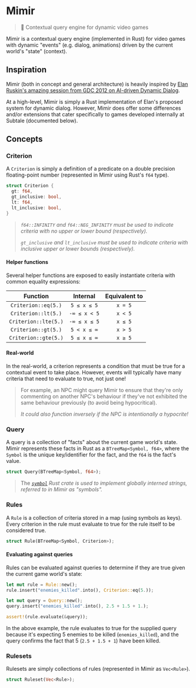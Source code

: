 # Mimir

> 🧠 Contextual query engine for dynamic video games

Mimir is a contextual query engine (implemented in Rust) for video games with dynamic "events" (e.g. dialog, animations) driven by the current world's "state" (context).

## Inspiration

Mimir (both in concept and general architecture) is heavily inspired by [Elan Ruskin's amazing session from GDC 2012 on AI-driven Dynamic Dialog][gdc].

At a high-level, Mimir is simply a Rust implementation of Elan's proposed system for dynamic dialog. However, Mimir does offer some differences and/or extensions that cater specifically to games developed internally at Subtale (documented below).

## Concepts

### Criterion

A `Criterion` is simply a definition of a predicate on a double precision floating-point number (represented in Mimir using Rust's `f64` type).

```rs
struct Criterion {
  gt: f64,
  gt_inclusive: bool,
  lt: f64,
  lt_inclusive: bool,
}
```

> *`f64::INFINITY` and `f64::NEG_INFINITY` must be used to indicate criteria with no upper or lower bound (respectively).*
>
> *`gt_inclusive` and `lt_inclusive` must be used to indicate criteria with inclusive upper or lower bounds (respectively).*

#### Helper functions

Several helper functions are exposed to easily instantiate criteria with common equality expressions:

| Function             | Internal     | Equivalent to |
| :------------------: | :----------: | :-----------: |
| `Criterion::eq(5.)`  | `5 ≤ x ≤ 5`  | `x = 5`       |
| `Criterion::lt(5.)`  | `-∞ ≤ x < 5` | `x < 5`       |
| `Criterion::lte(5.)` | `-∞ ≤ x ≤ 5` | `x ≤ 5`       |
| `Criterion::gt(5.)`  | `5 < x ≤ ∞`  | `x > 5`       |
| `Criterion::gte(5.)` | `5 ≤ x ≤ ∞`  | `x ≥ 5`       |

#### Real-world

In the real-world, a criterion represents a condition that must be true for a contextual event to take place. However, events will typically have many criteria that need to evaluate to true, not just one!

> For example, an NPC might query Mimir to ensure that they're only commenting on another NPC's behaviour if they've not exhibited the same behaviour previously (to avoid being hypocritical).
>
> *It could also function inversely if the NPC is intentionally a hypocrite!*

### Query

A query is a collection of "facts" about the current game world's state. Mimir represents these facts in Rust as a `BTreeMap<Symbol, f64>`, where the `Symbol` is the unique key/identifier for the fact, and the `f64` is the fact's value.

```rs
struct Query(BTreeMap<Symbol, f64>);
```

> The *[`symbol`][symbol] Rust crate is used to implement globally interned strings, referred to in Mimir as "symbols".*

### Rules

A `Rule` is a collection of criteria stored in a map (using symbols as keys). Every criterion in the rule must evaluate to true for the rule itself to be considered true.

```rs
struct Rule(BTreeMap<Symbol, Criterion>);
```

#### Evaluating against queries

Rules can be evaluated against queries to determine if they are true given the current game world's state:

```rs
let mut rule = Rule::new();
rule.insert("enemies_killed".into(), Criterion::eq(5.));

let mut query = Query::new();
query.insert("enemies_killed".into(), 2.5 + 1.5 + 1.);

assert!(rule.evaluate(&query));
```

In the above example, the rule evaluates to true for the supplied query because it's expecting 5 enemies to be killed (`enemies_killed`), and the query confirms the fact that 5 (`2.5 + 1.5 + 1`) have been killed.

### Rulesets

Rulesets are simply collections of rules (represented in Mimir as `Vec<Rule>`).

```rs
struct Ruleset(Vec<Rule>);
```

[gdc]: https://www.youtube.com/watch?v=tAbBID3N64A
[symbol]: https://docs.rs/symbol/0.1.9/symbol/